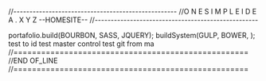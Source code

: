 //---------------------------------------------------
//O N E S I M P L E I D E A . X Y Z --HOMESITE--
//---------------------------------------------------

portafolio.build(BOURBON, SASS, JQUERY);
buildSystem(GULP, BOWER, );
test  to id
test master control 
test git from ma
//===================================================
//END OF_LINE
//===================================================
